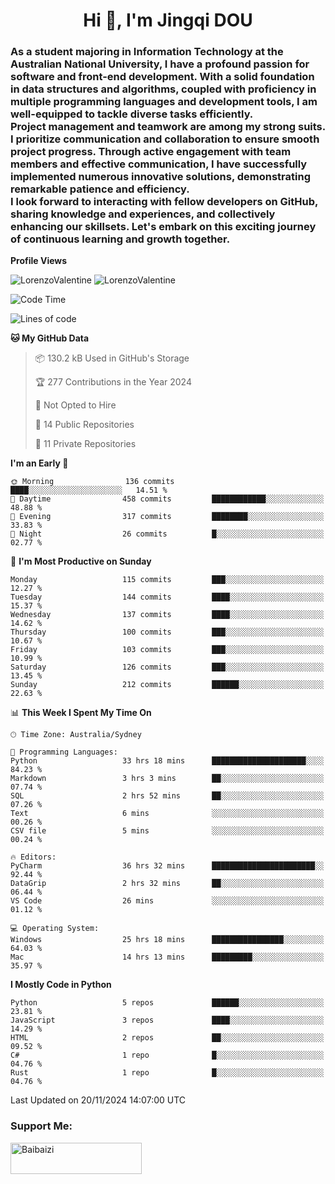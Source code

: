 <h1 align="center">Hi 👋, I'm Jingqi DOU</h1>
<h3 align="left">
As a student majoring in Information Technology at the Australian National University, I have a profound passion for software and front-end development. With a solid foundation in data structures and algorithms, coupled with proficiency in multiple programming languages and development tools, I am well-equipped to tackle diverse tasks efficiently. <br>
Project management and teamwork are among my strong suits. I prioritize communication and collaboration to ensure smooth project progress. Through active engagement with team members and effective communication, I have successfully implemented numerous innovative solutions, demonstrating remarkable patience and efficiency.<br>
I look forward to interacting with fellow developers on GitHub, sharing knowledge and experiences, and collectively enhancing our skillsets. Let's embark on this exciting journey of continuous learning and growth together.
</h3>

**Profile Views**<br>
<!-- <img src="https://count.getloli.com/get/@:name" alt="LorenzoValentine" theme="rule34" /> -->
<img src="https://count.getloli.com/@LorenzoValentine?name=LorenzoValentine&theme=asoul&padding=7&offset=0&align=center&scale=2&pixelated=1&darkmode=auto&prefix=020315" alt="LorenzoValentine" theme="rule34" />
<img src="https://count.getloli.com/@LorenzoValentine?name=LorenzoValentine&theme=food&padding=7&offset=0&align=center&scale=2&pixelated=1&darkmode=auto&prefix=020315" alt="LorenzoValentine" theme="rule34" />


<!--START_SECTION:waka-->
![Code Time](http://img.shields.io/badge/Code%20Time-1%2C140%20hrs%204%20mins-blue)

![Lines of code](https://img.shields.io/badge/From%20Hello%20World%20I%27ve%20Written-402.2%20thousand%20lines%20of%20code-blue)

**🐱 My GitHub Data** 

> 📦 130.2 kB Used in GitHub's Storage 
 > 
> 🏆 277 Contributions in the Year 2024
 > 
> 🚫 Not Opted to Hire
 > 
> 📜 14 Public Repositories 
 > 
> 🔑 11 Private Repositories 
 > 
**I'm an Early 🐤** 

```text
🌞 Morning                136 commits         ████░░░░░░░░░░░░░░░░░░░░░   14.51 % 
🌆 Daytime                458 commits         ████████████░░░░░░░░░░░░░   48.88 % 
🌃 Evening                317 commits         ████████░░░░░░░░░░░░░░░░░   33.83 % 
🌙 Night                  26 commits          █░░░░░░░░░░░░░░░░░░░░░░░░   02.77 % 
```
📅 **I'm Most Productive on Sunday** 

```text
Monday                   115 commits         ███░░░░░░░░░░░░░░░░░░░░░░   12.27 % 
Tuesday                  144 commits         ████░░░░░░░░░░░░░░░░░░░░░   15.37 % 
Wednesday                137 commits         ████░░░░░░░░░░░░░░░░░░░░░   14.62 % 
Thursday                 100 commits         ███░░░░░░░░░░░░░░░░░░░░░░   10.67 % 
Friday                   103 commits         ███░░░░░░░░░░░░░░░░░░░░░░   10.99 % 
Saturday                 126 commits         ███░░░░░░░░░░░░░░░░░░░░░░   13.45 % 
Sunday                   212 commits         ██████░░░░░░░░░░░░░░░░░░░   22.63 % 
```


📊 **This Week I Spent My Time On** 

```text
🕑︎ Time Zone: Australia/Sydney

💬 Programming Languages: 
Python                   33 hrs 18 mins      █████████████████████░░░░   84.23 % 
Markdown                 3 hrs 3 mins        ██░░░░░░░░░░░░░░░░░░░░░░░   07.74 % 
SQL                      2 hrs 52 mins       ██░░░░░░░░░░░░░░░░░░░░░░░   07.26 % 
Text                     6 mins              ░░░░░░░░░░░░░░░░░░░░░░░░░   00.26 % 
CSV file                 5 mins              ░░░░░░░░░░░░░░░░░░░░░░░░░   00.24 % 

🔥 Editors: 
PyCharm                  36 hrs 32 mins      ███████████████████████░░   92.44 % 
DataGrip                 2 hrs 32 mins       ██░░░░░░░░░░░░░░░░░░░░░░░   06.44 % 
VS Code                  26 mins             ░░░░░░░░░░░░░░░░░░░░░░░░░   01.12 % 

💻 Operating System: 
Windows                  25 hrs 18 mins      ████████████████░░░░░░░░░   64.03 % 
Mac                      14 hrs 13 mins      █████████░░░░░░░░░░░░░░░░   35.97 % 
```

**I Mostly Code in Python** 

```text
Python                   5 repos             ██████░░░░░░░░░░░░░░░░░░░   23.81 % 
JavaScript               3 repos             ████░░░░░░░░░░░░░░░░░░░░░   14.29 % 
HTML                     2 repos             ██░░░░░░░░░░░░░░░░░░░░░░░   09.52 % 
C#                       1 repo              █░░░░░░░░░░░░░░░░░░░░░░░░   04.76 % 
Rust                     1 repo              █░░░░░░░░░░░░░░░░░░░░░░░░   04.76 % 
```




 Last Updated on 20/11/2024 14:07:00 UTC
<!--END_SECTION:waka-->

<!-- [![willianrod's wakatime stats](https://github-readme-stats.vercel.app/api/wakatime?username=lorenzoval2050)](https://github.com/anuraghazra/github-readme-stats) -->


<h3 align="left">Support Me:</h3>
<p><a href="https://www.buymeacoffee.com/Baibaizi"> <img align="left" src="https://cdn.buymeacoffee.com/buttons/v2/default-yellow.png" height="50" width="210" alt="Baibaizi" /></a></p><br><br>
